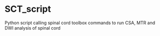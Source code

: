 # SCT_script
Python script calling spinal cord toolbox commands to run CSA, MTR and DWI analysis of spinal cord
